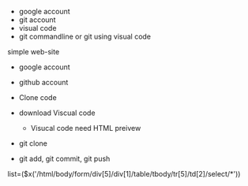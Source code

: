 - google account
- git account 
- visual code
- git commandline or git using visual code 

simple web-site
 - google account
 - github account
 - Clone code
 - download Viscual code 
    - Visucal code need HTML preivew
    
 - git clone 
 - git add, git commit, git push 

list=($x('/html/body/form/div[5]/div[1]/table/tbody/tr[5]/td[2]/select/*'))
